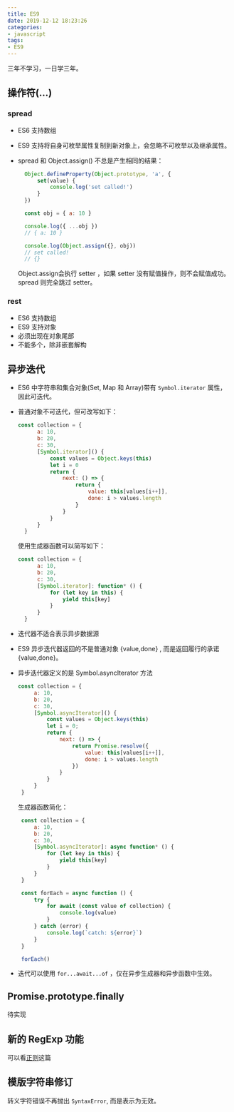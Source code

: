 ```yaml
---
title: ES9
date: 2019-12-12 18:23:26
categories:
- javascript
tags:
- ES9
---
```

三年不学习，一日学三年。

## 操作符(...)

### spread

- ES6 支持数组
- ES9 支持将自身可枚举属性复制到新对象上，会忽略不可枚举以及继承属性。
- spread 和 Object.assign() 不总是产生相同的结果：

  ```javascript
    Object.defineProperty(Object.prototype, 'a', {
        set(value) {
            console.log('set called!')
        }
    })

    const obj = { a: 10 }

    console.log({ ...obj })
    // { a: 10 }

    console.log(Object.assign({}, obj))
    // set called!
    // {}
  ```

   Object.assign会执行 setter ，如果 setter 没有赋值操作，则不会赋值成功。spread 则完全跳过 setter。

### rest

- ES6 支持数组
- ES9 支持对象
- 必须出现在对象尾部
- 不能多个，除非嵌套解构

## 异步迭代

- ES6 中字符串和集合对象(Set, Map 和 Array)带有 `Symbol.iterator` 属性，因此可迭代。
- 普通对象不可迭代，但可改写如下：

  ```javascript
  const collection = {
        a: 10,
        b: 20,
        c: 30,
        [Symbol.iterator]() {
            const values = Object.keys(this)
            let i = 0
            return {
                next: () => {
                    return {
                        value: this[values[i++]],
                        done: i > values.length
                    }
                }
            }
        }
    }
  ```

  使用生成器函数可以简写如下：

  ```javascript
  const collection = {
        a: 10,
        b: 20,
        c: 30,
        [Symbol.iterator]: function* () {
            for (let key in this) {
                yield this[key]
            }
        }
    }
  ```
  
- 迭代器不适合表示异步数据源
- ES9 异步迭代器返回的不是普通对象 {value,done} , 而是返回履行的承诺 {value,done}。
- 异步迭代器定义的是 Symbol.asyncIterator 方法

   ```javascript
   const collection = {
        a: 10,
        b: 20,
        c: 30,
        [Symbol.asyncIterator]() {
            const values = Object.keys(this)
            let i = 0;
            return {
                next: () => {
                    return Promise.resolve({
                        value: this[values[i++]],
                        done: i > values.length
                    })
                }
            }
        }
    }
   ```

   生成器函数简化：

   ```javascript
    const collection = {
        a: 10,
        b: 20,
        c: 30,
        [Symbol.asyncIterator]: async function* () {
            for (let key in this) {
                yield this[key]
            }
        }
    }

    const forEach = async function () {
        try {
            for await (const value of collection) {
                console.log(value)
            }
        } catch (error) {
            console.log(`catch: ${error}`)
        }
    }

    forEach()
   ```

- 迭代可以使用 `for...await...of` ，仅在异步生成器和异步函数中生效。

## Promise.prototype.finally

待实现

## 新的 RegExp 功能

可以看[正则](https://enaoi.github.io/javascript/2019/12/11/regex/)这篇

## 模版字符串修订

转义字符错误不再抛出 `SyntaxError`, 而是表示为无效。
